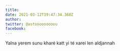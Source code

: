 ```yaml
---
title: 
date: 2021-03-12T19:47:34.368Z
author: 
twitter: @astooooooooou
facebook: 
---
```


Yalna yerem sunu kharé katt yi té xarei len aldjannah